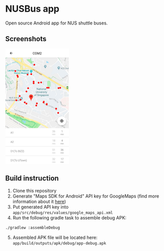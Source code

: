 # NUSBus app
Open source Android app for NUS shuttle buses. 

## Screenshots
[<img src="images/main_screen.jpg" width=200>](images/main_screen.jpg)

## Build instruction
1. Clone this repository
2. Generate "Maps SDK for Android" API key for GoogleMaps (find more information about it [here](https://developers.google.com/maps/documentation/javascript/get-api-key))
3. Put generated API key into `app/src/debug/res/values/google_maps_api.xml`
4. Run the following gradle task to assemble debug APK:
  ```bash
  ./gradlew :assembleDebug
  ```
5. Assembled APK file will be located here: `app/build/outputs/apk/debug/app-debug.apk`
